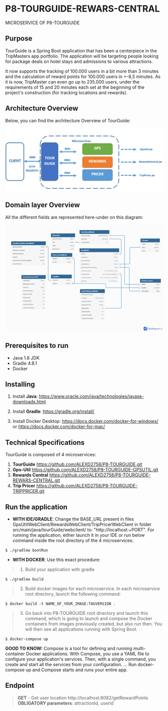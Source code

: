# P8-TOURGUIDE-REWARS-CENTRAL
MICROSERVICE OF P8-TOURGUIDE

## Purpose
TourGuide is a Spring Boot application that has been a centerpiece in the TripMasters app portfolio. 
The application will be targeting people looking for package deals on hotel stays and admissions to various attractions. 

It now supports the tracking of 100.000 users in a bit more than 3 minutes and the calculation of reward points for 100.000 users in +-8,5 minutes.
As it is now, TripMaster can even go up to 235.000 users, under the requirements of 15 and 20 minutes each set at the beginning of the project's construction (for tracking locations and rewards).

## Architecture Overview
Below, you can find the architecture Overview of TourGuide:

![Screenshot](ArchitectureOverView.PNG)

## Domain layer Overview
All the different fields are represented here-under on this diagram:

![Screenshot](UML_Diagram.png)

## Prerequisites to run
- Java 1.8 JDK
- Gradle 4.8.1
- Docker


## Installing
1. Install **Java**: https://www.oracle.com/java/technologies/javase-downloads.html

2. Install **Gradle**: https://gradle.org/install/

3. Install Docker Desktop:
https://docs.docker.com/docker-for-windows/ or https://docs.docker.com/docker-for-mac/

## Technical Specifications

TourGuide is composed of 4 microservices:
1. **TourGuide**
https://github.com/ALEXD2758/P8-TOURGUIDE.git
2. **Gps-Util**
https://github.com/ALEXD2758/P8-TOURGUIDE-GPSUTIL.git
3. **Rewards Central**
https://github.com/ALEXD2758/P8-TOURGUIDE-REWARS-CENTRAL.git
4. **Trip Pricer**
https://github.com/ALEXD2758/P8-TOURGUIDE-TRIPPRICER.git

## Run the application


- **WITH IDE/GRADLE**: Change the BASE_URL present in files GpsUtilWebClient/RewardsWebClient/TripPricerWebClient in folder src/main/java/tourGuide/webclient/ to: "http://localhost:+PORT". For running the application, either launch it in your IDE or run below command inside the root directory of the 4 microservices:
```
$ ./gradlew bootRun
```
- **WITH DOCKER**: Use this exact procedure: 
> 1. Build your application with gradle
```
$ ./gradlew build
```
> 2. Build docker images for each microservice. In each microservice root directory, launch the following command:

```
$ docker build -t NAME_OF_YOUR_IMAGE:TAGVERSION .
```
> 3. Go back into P8-TOURGUIDE root directory and launch this command, which is going to launch and compose the Docker containers from images previously created, but also run then.
You will then see all applications running with Spring Boot.

```
$ docker-compose up
```

**GOOD TO KNOW:** Compose is a tool for defining and running multi-container Docker applications. With Compose, you use a YAML file to configure your application's services. 
Then, with a single command, you create and start all the services from your configuration. ... 
Run docker-compose up and Compose starts and runs your entire app.

## Endpoint

> **GET** - Get user location
http://localhost:8082/getRewardPoints <br>
**OBLIGATORY parameters**: attractionId, userId

